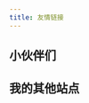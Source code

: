 ```yaml
---
title: 友情链接
---
```


<!-- markdownlint-disable MD033 -->

## 小伙伴们

<YunLinks links="/links/friends.json" :random="false" />

## 我的其他站点

<YunLinks links="/links/self.json" :random="false" />
